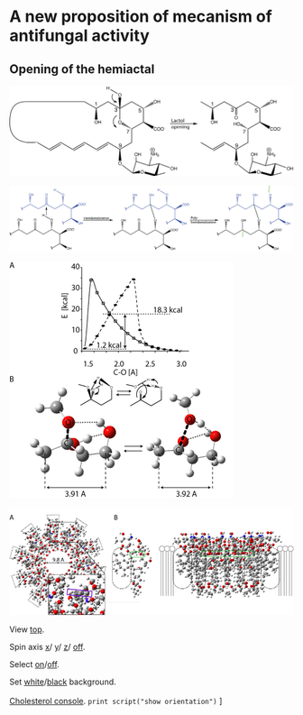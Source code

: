 # A new proposition of mecanism of antifungal activity
## Opening of the hemiactal

![333311111](images/open_hemi.png)

![a2222ll](images/assembling.png)


![333333](images/Fig3.png)

![7777](images/Fig_7_decamer.png)


<script type="text/javascript" src="src/JSmol.min.js"></script>
<script type="text/javascript">
Info = {
    script: "set antialiasDisplay true;load molecules/sym8.mol;cartoon on;color cartoon structure;rotate z 90.0;",
    width:600,      
    height:500,      
    j2sPath: "src/j2s",   
    disableJ2SLoadMonitor: false,
    isableInitialConsole: true
}
</script>

<script>Jmol.getApplet("JmolAppletA",Info);</script>


View <a href='javascript:Jmol.script(JmolAppletA,"reset;");'>top</a>.


Spin axis 
<a href='javascript:Jmol.script(JmolAppletA,"set spin x;spin on");'>x</a>/
<a href='javascript:Jmol.script(JmolAppletA,"set spin y;spin on");'>y</a>/
<a href='javascript:Jmol.script(JmolAppletA,"set spin z;spin on");'>z</a>/
<a href='javascript:Jmol.script(JmolAppletA,"spin off");'>off</a>. 


Select <a href='javascript:Jmol.script(JmolAppletA,"select atomno <= 100;color [0,255,0]")'>on</a>/<a href='javascript:Jmol.script(JmolAppletA,"select atomno = 41;color [255,255,255]")'>off</a>.

Set
<a href='javascript:Jmol.script(JmolAppletA,"script APPLET * \"background white\"")'> white</a>/<a href='javascript:Jmol.script(JmolAppletA,"script APPLET * \"background black\"")'>black</a> background.
<br><br>
<a href='javascript:Jmol.script(JmolAppletA,"console")'>Cholesterol console</a>.
<code>print script("show orientation")</code>
]